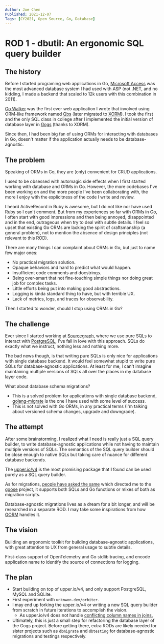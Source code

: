 ```yaml
---
Author: Joe Chen
Published: 2021-12-07
Tags: [CY2021, Open Source, Go, Database]
---
```


# ROD 1 - dbutil: An ergonomic SQL query builder

## The history

Before I started programing web applications in Go, [Microsoft Access](https://www.microsoft.com/en-us/microsoft-365/access) was the most advanced database system I had used with ASP (not .NET, and no kidding, I made a backend that scaled to 12k users with this combination in 2011).

[Go Walker](https://github.com/unknwon/gowalker) was the first ever web application I wrote that involved using ORM-like framework named [Qbs](https://github.com/coocood/qbs) (later migrated to [XORM](https://github.com/go-xorm/xorm)). I took the first and the only SQL class in college after I implemented the initial version of database layer in [Gogs](https://github.com/gogs/gogs) (thanks to XORM).

Since then, I had been big fan of using ORMs for interacting with databases in Go, doesn't matter if the application actually needs to be database-agnostic.

## The problem

Speaking of ORMs in Go, they are (only) convenient for CRUD applications.

I used to be obsessed with automagic side effects when I first started working with database and ORMs in Go. However, the more codebases I've been working on and the more people I've been collaborating with, the more I enjoy with the explicitness of the code I write and review.

I heard ActiveRecord in Ruby is awesome, but I do not like nor have used Ruby so I can't comment. But from my experiences so far with ORMs in Go, I often start with good impressions and then being annoyed, disappointed and in the end, outrageous when try to deal with subtle details. I feel so upset that existing Go ORMs are lacking the spirit of craftsmanship (a general problem), not to mention the absence of design principles (not relevant to this ROD).

There are many things I can complaint about ORMs in Go, but just to name few major ones:
- No practical migration solution.
- Opaque behaviors and hard to predict what would happen.
- Insufficient code comments and docstrings.
- Being over-smart that not fine-touching simple things nor doing great job for complex tasks.
- Little efforts being put into making good abstractions.
- Logging is kinda standard thing to have, but with terrible UX.
- Lack of metrics, logs, and traces for observability.

Then I started to wonder, should I stop using ORMs in Go?

## The challenge

Ever since I started working at [Sourcegraph](https://about.sourcegraph.com/), where we use pure SQLs to interact with [PostgreSQL](https://www.postgresql.org/), I've fall in love with this approach. SQLs do exactly what we instruct, nothing less and nothing more.

The bad news though, is that writing pure SQLs is only nice for applications with single database backend. It would feel somewhat stupid to write pure SQLs for database-agnostic applications. At least for me, I can't imagine maintaining multiple versions of SQLs all over the places in my database layer code.

What about database schema migrations?
- This is a solved problem for applications with single database backend, [golang-migrate](https://github.com/golang-migrate/migrate) is the one I have used with some level of success.
- This is not solved with Go ORMs, in any practical terms (I'm talking about versioned schema changes, upgrade and downgrade).

## The attempt

After some brainstorming, I realized what I need is really just a SQL query builder, to write database-agnostic applications while not having to maintain multiple versions of SQLs. The semantics of the SQL query builder should be close enough to native SQLs but taking care of nuance for different database backends.

The [upper.io/v4](https://github.com/upper/db) is the most promising package that I found can be used purely as a SQL query builder.

As for migrations, [people have asked the same](https://github.com/upper/db/issues/248) which directed me to the [goose](https://github.com/pressly/goose) project, it supports both SQLs and Go functions or mixes of both as migration scripts.

Database-agnostic migrations lives as a dream for a bit longer, and will be researched in a separate ROD. I may take some inspirations from how [GORM](https://github.com/go-gorm) handles it.

## The vision

Building an ergonomic toolkit for building database-agnostic applications, with great attention to UX from general usage to subtle details.

First-class support of OpenTelemetry and Go stdlib tracing, and encode application name to identify the source of connections for logging.

## The plan

- Start building on top of upper.io/v4, and only support PostgreSQL, MySQL and SQLite.
- First experiment with `unknwon.dev/orbiter`.
- I may end up forking the upper.io/v4 or writing a new SQL query builder from scratch in future iterations to accomplish the vision.
  - As upper.io/v4 does not handle [conflicting column names in joins.](https://github.com/upper/db/issues/533)
- Ultimately, this is just a small step for refactoring the database layer of the Gogs project. Before getting there, extra RODs are likely needed for sister projects such as `dbmigrate` and `dbtesting` for database-agnostic migrations and testings respectively.
